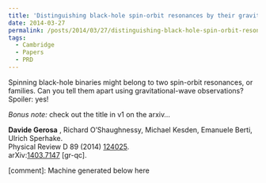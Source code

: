 ```yaml
---
title: 'Distinguishing black-hole spin-orbit resonances by their gravitational-wave signatures'
date: 2014-03-27
permalink: /posts/2014/03/27/distinguishing-black-hole-spin-orbit-resonances-by-their-gravitational-wave-signatures
tags:
  - Cambridge
  - Papers
  - PRD
---
```


Spinning black-hole binaries might belong to two spin-orbit resonances, or families. Can you tell them apart using gravitational-wave observations? Spoiler: yes!

_Bonus note:_ check out the title in v1 on the arxiv…

**Davide Gerosa** , Richard O’Shaughnessy, Michael Kesden, Emanuele Berti, Ulrich Sperhake.  
Physical Review D 89 (2014) [124025](<http://journals.aps.org/prd/abstract/10.1103/PhysRevD.89.124025>).  
arXiv:[1403.7147](<http://arxiv.org/abs/arXiv:1403.7147>) [gr-qc].

[comment]: Machine generated below here
